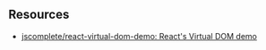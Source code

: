 ## Resources
* [jscomplete/react-virtual-dom-demo: React's Virtual DOM demo](https://github.com/jscomplete/react-virtual-dom-demo)
